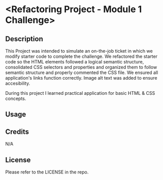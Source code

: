 # <Refactoring Project - Module 1 Challenge>

## Description

This Project was intended to simulate an on-the-job ticket in which we modify starter code to complete the challenge. We refactored the starter code so the HTML elements followed a logical semantic structure, consolidated CSS selectors and properties and organized them to follow semantic structure and properly commented the CSS file. We ensured all application's links function correctly. Image alt text was added to ensure accesibility.

During this project I learned practical application for basic HTML & CSS concepts.


## Usage



## Credits

N/A

## License

Please refer to the LICENSE in the repo.